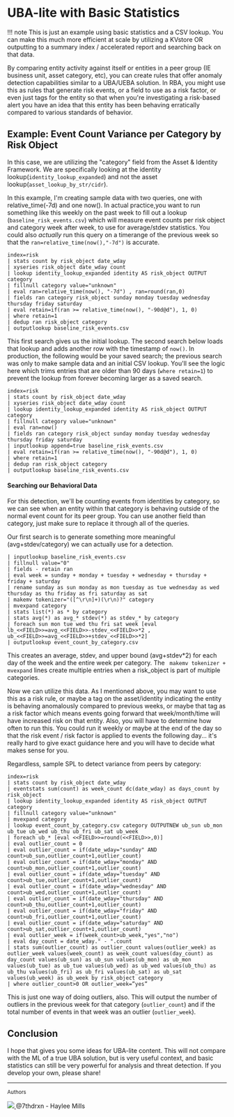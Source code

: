 # UBA-lite with Basic Statistics

!!! note
    This is just an example using basic statistics and a CSV lookup. You can make this much more efficient at scale by utilizing a KVstore OR outputting to a summary index / accelerated report and searching back on that data.

By comparing entity activity against itself or entities in a peer group (IE business unit, asset category, etc), you can create rules that offer anomaly detection capabilities similar to a UBA/UEBA solution. In RBA, you might use this as rules that generate risk events, or a field to use as a risk factor, or even just tags for the entity so that when you're investigating a risk-based alert you have an idea that this entity has been behaving erratically compared to various standards of behavior.

## Example: Event Count Variance per Category by Risk Object

In this case, we are utilizing the "category" field from the Asset & Identity Framework. We are specifically looking at the identity lookup(`identity_lookup_expanded`) and not the asset lookup(`asset_lookup_by_str/cidr`).

In this example, I'm creating sample data with two queries, one with relative_time(-7d) and one now(). In actual practice,you want to run something like this weekly on the past week to fill out a lookup (`baseline_risk_events.csv`) which will measure event counts per risk object and category week after week, to use for average/stdev statistics. You could also *actually* run this query on a timerange of the previous week so that the `ran=relative_time(now(),"-7d")` is accurate.

```shell linenums="1"
index=risk
| stats count by risk_object date_wday
| xyseries risk_object date_wday count
| lookup identity_lookup_expanded identity AS risk_object OUTPUT category
| fillnull category value="unknown"
| eval ran=relative_time(now(), "-7d") , ran=round(ran,0)
| fields ran category risk_object sunday monday tuesday wednesday thursday friday saturday
| eval retain=if(ran >= relative_time(now(), "-90d@d"), 1, 0)
| where retain=1
| dedup ran risk_object category
| outputlookup baseline_risk_events.csv
```

This first search gives us the initial lookup. The second search below loads that lookup and adds another row with the timestamp of `now()`. In production, the following would be your saved search; the previous search was only to make sample data and an initial CSV lookup. You'll see the logic here which trims entries that are older than 90 days (`where retain=1`) to prevent the lookup from forever becoming larger as a saved search.

```shell linenums="1"
index=risk
| stats count by risk_object date_wday
| xyseries risk_object date_wday count
| lookup identity_lookup_expanded identity AS risk_object OUTPUT category
| fillnull category value="unknown"
| eval ran=now()
| fields ran category risk_object sunday monday tuesday wednesday thursday friday saturday
| inputlookup append=true baseline_risk_events.csv
| eval retain=if(ran >= relative_time(now(), "-90d@d"), 1, 0)
| where retain=1
| dedup ran risk_object category
| outputlookup baseline_risk_events.csv
```

#### Searching our Behavioral Data

For this detection, we'll be counting events from identities by category, so we can see when an entity within that category is behaving outside of the normal event count for its peer group. You can use another field than category, just make sure to replace it through all of the queries.

Our first search is to generate something more meaningful (avg+stdev/category) we can actually use for a detection.

```shell linenums="1"
| inputlookup baseline_risk_events.csv
| fillnull value="0"
| fields - retain ran
| eval week = sunday + monday + tuesday + wednesday + thursday + friday + saturday
| rename sunday as sun monday as mon tuesday as tue wednesday as wed thursday as thu friday as fri saturday as sat
| makemv tokenizer="([^\r\n]+)(\r\n)?" category
| mvexpand category
| stats list(*) as * by category
| stats avg(*) as avg_* stdev(*) as stdev_* by category
| foreach sun mon tue wed thu fri sat week [eval lb_<<FIELD>>=avg_<<FIELD>>-stdev_<<FIELD>>*2 , ub_<<FIELD>>=avg_<<FIELD>>+stdev_<<FIELD>>*2]
| outputlookup event_count_by_category.csv
```

This creates an average, stdev, and upper bound (avg+stdev*2) for each day of the week and the entire week per category. The ` makemv tokenizer + mvexpand` lines create multiple entries when a risk_object is part of multiple categories.

Now we can utilize this data. As I mentioned above, you may want to use this as a risk rule, or maybe a tag on the asset/identity indicating the entity is behaving anomalously compared to previous weeks, or maybe that tag as a risk factor which means events going forward that week/month/time will have increased risk on that entity. Also, you will have to determine how often to run this. You could run it weekly or maybe at the end of the day so that the risk event / risk factor is applied to events the following day... it's really hard to give exact guidance here and you will have to decide what makes sense for you.

Regardless, sample SPL to detect variance from peers by category:

```shell linenums="1"
index=risk
| stats count by risk_object date_wday
| eventstats sum(count) as week_count dc(date_wday) as days_count by risk_object
| lookup identity_lookup_expanded identity AS risk_object OUTPUT category
| fillnull category value="unknown"
| mvexpand category
| lookup event_count_by_category.csv category OUTPUTNEW ub_sun ub_mon ub_tue ub_wed ub_thu ub_fri ub_sat ub_week
| foreach ub_* [eval <<FIELD>>=round(<<FIELD>>,0)]
| eval outlier_count = 0
| eval outlier_count = if(date_wday="sunday" AND count>ub_sun,outlier_count+1,outlier_count)
| eval outlier_count = if(date_wday="monday" AND count>ub_mon,outlier_count+1,outlier_count)
| eval outlier_count = if(date_wday="tuesday" AND count>ub_tue,outlier_count+1,outlier_count)
| eval outlier_count = if(date_wday="wednesday" AND count>ub_wed,outlier_count+1,outlier_count)
| eval outlier_count = if(date_wday="thursday" AND count>ub_thu,outlier_count+1,outlier_count)
| eval outlier_count = if(date_wday="friday" AND count>ub_fri,outlier_count+1,outlier_count)
| eval outlier_count = if(date_wday="saturday" AND count>ub_sat,outlier_count+1,outlier_count)
| eval outlier_week = if(week_count>ub_week,"yes","no")
| eval day_count = date_wday." - ".count
| stats sum(outlier_count) as outlier_count values(outlier_week) as outlier_week values(week_count) as week_count values(day_count) as day_count values(ub_sun) as ub_sun values(ub_mon) as ub_mon values(ub_tue) as ub_tue values(ub_wed) as ub_wed values(ub_thu) as ub_thu values(ub_fri) as ub_fri values(ub_sat) as ub_sat values(ub_week) as ub_week by risk_object category
| where outlier_count>0 OR outlier_week=”yes”
```

This is just one way of doing outliers, also. This will output the number of outliers in the previous week for that category (`outlier_count`) and if the total number of events in that week was an outlier (`outlier_week`).

## Conclusion

I hope that gives you some ideas for UBA-lite content. This will not compare with the ML of a true UBA solution, but is very useful context, and basic statistics can still be very powerful for analysis and threat detection. If you develop your own, please share!

---
<small>Authors</small>

<div class="zts-tooltip">
    <a class="zts-author" href="../../contributing/contributors" target="_blank" alt="7thdrxn - Haylee Mills">
        <img class="github-avatar" src="https://avatars.githubusercontent.com/u/12771156?v=4){ class="github-avatar"/>
    </a>
    <span class="zts-tooltip-text">@7thdrxn - Haylee Mills</span>
</div>
